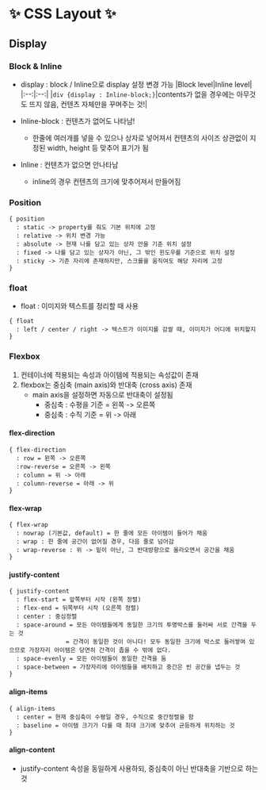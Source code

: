# ✨ CSS Layout ✨

## **Display**

### **Block & Inline**

- display : block / Inline으로 display 설정 변경 가능
  |Block level|Inline level|
  |:--:|:--:|
  |`div {display : Inline-block;}`|contents가 없을 경우에는 아무것도 뜨지 않음, 컨텐츠 자체만을 꾸며주는 것!|

- Inline-block : 컨텐츠가 없어도 나타남!
  - 한줄에 여러개를 넣을 수 있으나 상자로 넣어져서 컨텐츠의 사이즈 상관없이 지정된 width, height 등 맞추어 표기가 됨
- Inline : 컨텐츠가 없으면 안나타남
  - inline의 경우 컨텐츠의 크기에 맞추어져서 만들어짐

### **Position**

```
{ position
  : static -> property를 줘도 기본 위치에 고정
  : relative -> 위치 변경 가능
  : absolute -> 현재 나를 담고 있는 상자 안을 기준 위치 설정
  : fixed -> 나를 담고 있는 상자가 아닌, 그 밖인 윈도우를 기준으로 위치 설정
  : sticky -> 기존 자리에 존재하지만, 스크롤을 움직여도 해당 자리에 고정
}
```

### **float**

- float : 이미지와 텍스트를 정리할 때 사용

```
{ float
  : left / center / right -> 텍스트가 이미지를 감쌀 때, 이미지가 어디에 위치할지
}
```

### **Flexbox**

1. 컨테이너에 적용되는 속성과 아이템에 적용되는 속성값이 존재
2. flexbox는 중심축 (main axis)와 반대축 (cross axis) 존재
   - main axis을 설정하면 자동으로 반대축이 설정됨
     - 중심축 : 수평을 기준 = 왼쪽 -> 오른쪽
     - 중심축 : 수직 기준 = 위 -> 아래

#### flex-direction

```
{ flex-direction
  : row = 왼쪽 -> 오른쪽
  :row-reverse = 오른쪽 -> 왼쪽
  : column = 위 -> 아래
  : column-reverse = 아래 -> 위
}
```

#### flex-wrap

```
{ flex-wrap
  : nowrap (기본값, default) = 한 줄에 모든 아이템이 들어가 채움
  : wrap : 한 줄에 공간이 없어질 경우, 다음 줄로 넘어감
  : wrap-reverse : 위 -> 밑이 아닌, 그 반대방향으로 올라오면서 공간을 채움
}
```

#### justify-content

```
{ justify-content
  : flex-start = 앞쪽부터 시작 (왼쪽 정렬)
  : flex-end = 뒤쪽부터 시작 (오른쪽 정렬)
  : center : 중심정렬
  : space-around = 모든 아이템들에게 동일한 크기의 투명박스를 둘러싸 서로 간격을 두는 것
                = 간격이 동일한 것이 아니다! 모두 동일한 크기에 박스로 둘러쌓여 있으므로 가장자리 아이템은 당연히 간격이 좁을 수 밖에 없다.
  : space-evenly = 모든 아이템들이 동일한 간격을 둠
  : space-between = 가장자리에 아이템들을 배치하고 중간은 빈 공간을 냅두는 것
}
```

#### align-items

```
{ align-items
  : center = 현재 중심축이 수평일 경우, 수직으로 중간정렬을 함
  : baseline = 아이템 크기가 다를 때 최대 크기에 맞추어 균등하게 위치하는 것
}
```

#### align-content

- justify-content 속성을 동일하게 사용하되, 중심축이 아닌 반대축을 기반으로 하는 것
